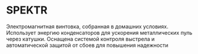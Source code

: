 # SPEKTR
Электромагнитная винтовка, собранная в домашних условиях. Использует энергию конденсаторов для ускорения металлических пуль через катушки. Оснащена системой контроля выстрела и автоматической защитой от сбоев для повышения надежности

